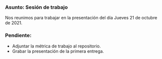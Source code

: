 ### Asunto: Sesión de trabajo

Nos reunimos para trabajar en la presentación del día Jueves 21 de octubre de 2021.

### Pendiente:

- Adjuntar la métrica de trabajo al repositorio.
- Grabar la presentación de la primera entrega.